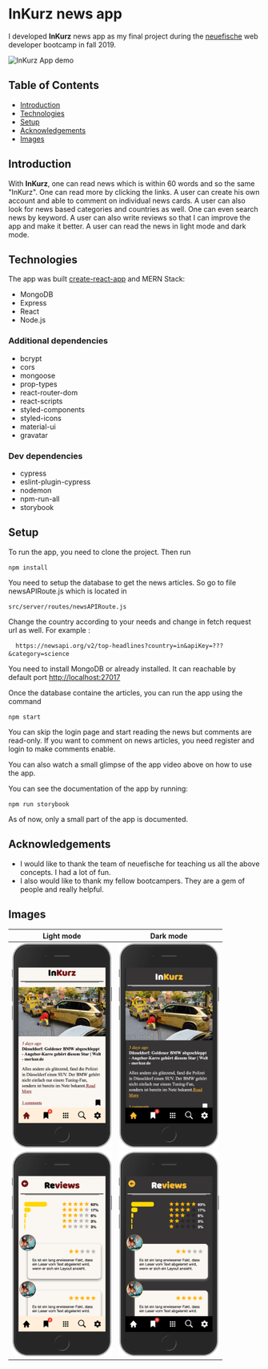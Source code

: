 # InKurz news app

I developed **InKurz** news app as my final project during the [neuefische](https://www.neuefische.de) web developer bootcamp in fall 2019.

![InKurz App demo](https://media.giphy.com/media/WOBoyXbPUD2RWjEuQc/giphy.gif)

## Table of Contents

- [Introduction](#introduction)
- [Technologies](#technologies)
- [Setup](#setup)
- [Acknowledgements](#Acknowledgements)
- [Images](#images)

## Introduction

With **InKurz**, one can read news which is within 60 words and so the same "InKurz". One can read more by clicking the links. A user can create his own account and able to comment on individual news cards. A user can also look for news based categories and countries as well. One can even search news by keyword. A user can also write reviews so that I can improve the app and make it better. A user can read the news in light mode and dark mode.

## Technologies

The app was built [create-react-app](https://create-react-app.dev/) and MERN Stack:

- MongoDB
- Express
- React
- Node.js

### Additional dependencies

- bcrypt
- cors
- mongoose
- prop-types
- react-router-dom
- react-scripts
- styled-components
- styled-icons
- material-ui
- gravatar

### Dev dependencies

- cypress
- eslint-plugin-cypress
- nodemon
- npm-run-all
- storybook

## Setup

To run the app, you need to clone the project. Then run

```
npm install
```

You need to setup the database to get the news articles. So go to file newsAPIRoute.js which is located in

```
src/server/routes/newsAPIRoute.js
```

Change the country according to your needs and change in fetch request url as well. For example :

```
  https://newsapi.org/v2/top-headlines?country=in&apiKey=???&category=science
```

You need to install MongoDB or already installed. It can reachable by default port [http://localhost:27017](http://localhost:27017)

Once the database containe the articles, you can run the app using the command

```
npm start
```

You can skip the login page and start reading the news but comments are read-only. If you want to comment on news articles, you need register and login to make comments enable.

You can also watch a small glimpse of the app video above on how to use the app.

You can see the documentation of the app by running:

```
npm run storybook
```

As of now, only a small part of the app is documented.

## Acknowledgements

- I would like to thank the team of neuefische for teaching us all the above concepts. I had a lot of fun.
- I also would like to thank my fellow bootcampers. They are a gem of people and really helpful.

## Images

|                     Light mode                      |                     Dark mode                      |
| :-------------------------------------------------: | :------------------------------------------------: |
| <img src="./public/Homepage_light.png" width="200"> | <img src="./public/Homepage_dark.png" width="200"> |
| <img src="./public/Reviews_light.png" width="200">  | <img src="./public/Reviews_dark.png" width="200">  |
